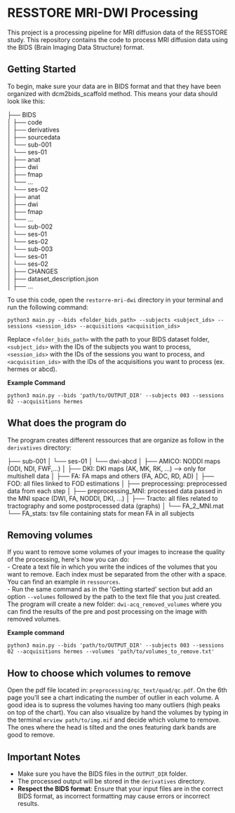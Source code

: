 # RESSTORE MRI-DWI Processing

This project is a processing pipeline for MRI diffusion data of the RESSTORE study. This repository contains the code to process MRI diffusion data using the BIDS (Brain Imaging Data Structure) format.

## Getting Started

To begin, make sure your data are in BIDS format and that they have been organized with dcm2bids_scaffold method. This means your data should look like this:

├── BIDS  
│ ├── code  
│ ├── derivatives  
│ ├── sourcedata  
│ └── sub-001  
│       └── ses-01  
│               ├── anat  
│               ├── dwi  
│               ├── fmap  
│               └── ...  
│       └── ses-02  
│               ├── anat  
│               ├── dwi  
│               ├── fmap  
│               └── ...  
│ └── sub-002  
│       └── ses-01  
│       └── ses-02  
│ └── sub-003  
│       └── ses-01  
│       └── ses-02  
│ ├── CHANGES  
│ ├── dataset_description.json  
│ ├── ...  

To use this code, open the `restorre-mri-dwi` directory in your terminal and run the following command:
```
python3 main.py --bids <folder_bids_path> --subjects <subject_ids> --sessions <session_ids> --acquisitions <acquisition_ids>
```
Replace `<folder_bids_path>` with the path to your BIDS dataset folder, `<subject_ids>` with the IDs of the subjects you want to process, `<session_ids>` with the IDs of the sessions you want to process, and `<acquisition_ids>` with the IDs of the acquisitions you want to process (ex. hermes or abcd).

**Example Command**
```
python3 main.py --bids 'path/to/OUTPUT_DIR' --subjects 003 --sessions 02 --acquisitions hermes
```

## What does the program do

The program creates different ressources that are organize as follow in the `derivatives` directory:

├── sub-001
│ └── ses-01
│ 	└── dwi-abcd
│ 		├── AMICO: NODDI maps (ODI, NDI, FWF,...)
│ 		├── DKI: DKI maps (AK, MK, RK, ...) --> only for multishell data
│ 		├── FA: FA maps and others (FA, ADC, RD, AD)
│ 		├── FOD: all files linked to FOD estimations
│ 		├── preprocessing: preprocessed data from each step 
│ 		├── preprocessing_MNI: processed data passed in the MNI space (DWI, FA, NODDI, DKI, ...)
│ 		├── Tracto: all files related to tractography and some postprocessed data (graphs)
│ 		└── FA_2_MNI.mat
└── FA_stats: tsv file containing stats for mean FA in all subjects

## Removing volumes

If you want to remove some volumes of your images to increase the quality of the processing, here's how you can do:  
	- Create a text file in which you write the indices of the volumes that you want to remove. Each index must be separated from the other with a space. You can find an example in `ressources`.   
	- Run the same command as in the 'Getting started' section but add an option `--volumes` followed by the path to the text file that you just created. The program will create a new folder: `dwi-acq_removed_volumes` where you can find the results of the pre and post processing on the image with removed volumes.  
	
**Example command**	
```
python3 main.py --bids 'path/to/OUTPUT_DIR' --subjects 003 --sessions 02 --acquisitions hermes --volumes 'path/to/volumes_to_remove.txt'
```


## How to choose which volumes to remove

Open the pdf file located in: `preprocessing/qc_text/quad/qc.pdf`. On the 6th page you'll see a chart indicating the number of outlier in each volume. A good idea is to supress the volumes having too many outliers (high peaks on top of the chart).
You can also visualize by hand the volumes by typing in the terminal `mrview path/to/img.mif` and decide which volume to remove. The ones where the head is tilted and the ones featuring dark bands are good to remove.


## Important Notes

* Make sure you have the BIDS files in the `OUTPUT_DIR` folder.
* The processed output will be stored in the `derivatives` directory.
* **Respect the BIDS format**: Ensure that your input files are in the correct BIDS format, as incorrect formatting may cause errors or incorrect results.


